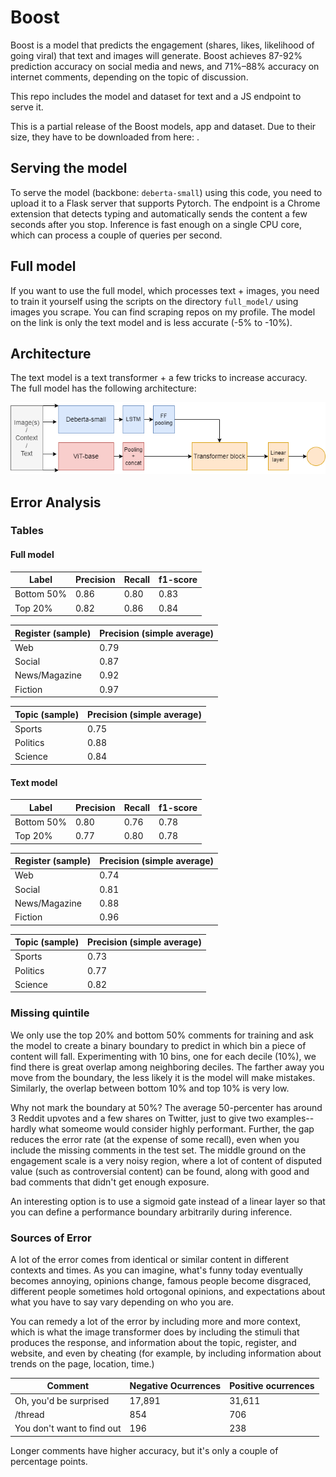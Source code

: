 # Boost

Boost is a model that predicts the engagement (shares, likes, likelihood of going viral) that text and images will generate. Boost achieves 87-92% prediction accuracy on social media and news, and 71%–88% accuracy on internet comments, depending on the topic of discussion.

This repo includes the model and dataset for text and a JS endpoint to serve it. 

This is a partial release of the Boost models, app and dataset. Due to their size, they have to be downloaded from here:  . 

## Serving the model

To serve the model (backbone: `deberta-small`) using this code, you need to upload it to a Flask server that supports Pytorch. The endpoint is a Chrome extension that detects typing and automatically sends the content a few seconds after you stop. Inference is fast enough on a single CPU core, which can process a couple of queries per second. 

## Full model

If you want to use the full model, which processes text + images, you need to train it yourself using the scripts on the directory `full_model/` using images you scrape. You can find scraping repos on my profile. The model on the link is only the text model and is less accurate (-5% to -10%). 

## Architecture

The text model is a text transformer + a few tricks to increase accuracy. The full model has the following architecture:

![Diagram](diagram1.png)

## Error Analysis

### Tables

#### Full model

| Label  | Precision | Recall | f1-score | 
| ------------- | ------------- | ------------- | ------------- | 
| Bottom 50%  | 0.86  | 0.80 | 0.83 |
| Top 20%  | 0.82  | 0.86 | 0.84 |

| Register (sample) | Precision (simple average) | 
| ------------- | ------------- | 
| Web  | 0.79  | 
| Social | 0.87  |
| News/Magazine  | 0.92  | 
| Fiction  | 0.97  | 

| Topic (sample) | Precision (simple average) | 
| ------------- | ------------- | 
| Sports | 0.75  |
| Politics  | 0.88  | 
| Science  | 0.84  | 

#### Text model

| Label  | Precision | Recall | f1-score | 
| ------------- | ------------- | ------------- | ------------- | 
| Bottom 50%  | 0.80  | 0.76 | 0.78 |
| Top 20%  | 0.77  | 0.80 | 0.78  |

| Register (sample) | Precision (simple average) | 
| ------------- | ------------- | 
| Web  | 0.74  | 
| Social | 0.81  |
| News/Magazine  | 0.88  | 
| Fiction  | 0.96  | 

| Topic (sample) | Precision (simple average) | 
| ------------- | ------------- | 
| Sports | 0.73  |
| Politics  | 0.77  | 
| Science  | 0.82  | 

### Missing quintile

We only use the top 20% and bottom 50% comments for training and ask the model to create a binary boundary to predict in which bin a piece of content will fall. Experimenting with 10 bins, one for each decile (10%), we find there is great overlap among neighboring deciles. The farther away you move from the boundary, the less likely it is the model will make mistakes. Similarly, the overlap between bottom 10% and top 10% is very low. 

Why not mark the boundary at 50%? The average 50-percenter has around 3 Reddit upvotes and a few shares on Twitter, just to give two examples--hardly what someome would consider highly performant. Further, the gap reduces the error rate (at the expense of some recall), even when you include the missing comments in the test set. The middle ground on the engagement scale is a very noisy region, where a lot of content of disputed value (such as controversial content) can be found, along with good and bad comments that didn't get enough exposure. 

An interesting option is to use a sigmoid gate instead of a linear layer so that you can define a performance boundary arbitrarily during inference.

### Sources of Error

A lot of the error comes from identical or similar content in different contexts and times. As you can imagine, what's funny today eventually becomes annoying, opinions change, famous people become disgraced, different people sometimes hold ortogonal opinions, and expectations about what you have to say vary depending on who you are. 

You can remedy a lot of the error by including more and more context, which is what the image transformer does by including the stimuli that produces the response, and information about the topic, register, and website, and even by cheating (for example, by including information about trends on the page, location, time.)

| Comment  | Negative Ocurrences | Positive ocurrences |  
| ------------- | ------------- | ------------- | 
|Oh, you'd be surprised|17,891|31,611|
|/thread|854|706|
|You don't want to find out|196|238|

Longer comments have higher accuracy, but it's only a couple of percentage points.
